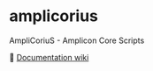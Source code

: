 # amplicorius
AmpliCoriuS - Amplicon Core Scripts

:book: [Documentation wiki](https://github.com/telatin/amplicorius/wiki)
